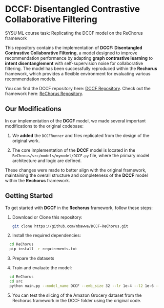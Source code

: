 # DCCF: Disentangled Contrastive Collaborative Filtering
SYSU ML course task: Replicating the DCCF model on the ReChorus framework


This repository contains the implementation of **DCCF: Disentangled Contrastive Collaborative Filtering**, 
a model designed to improve recommendation performance 
by adapting **graph contrastive learning** to **intent disentanglement** with self-supervision noise for 
collaborative filtering. 
The model has been successfully reproduced 
within the **Rechorus** framework, 
which provides a flexible environment for evaluating various recommendation models.

You can find the DCCF repository here: [DCCF Repository](https://github.com/HKUDS/DCCF).
Check out the framework here: [ReChorus Repository](https://github.com/THUwangcy/ReChorus).
## Our Modifications

In our implementation of the **DCCF** model, we made several important modifications to the original codebase:

1. We **added** the `DCCFRunner` and files replicated from the design of the original work.

2. The core implementation of the **DCCF** model is located in the `ReChrous/src/models/mymodel/DCCF.py` file, 
where the primary model architecture and logic are defined.



These changes were made to better align with the original framework, 
maintaining the overall structure and completeness of the **DCCF** model within the **Rechorus** framework.



## Getting Started

To get started with **DCCF** in the **Rechorus** framework, follow these steps:

1. Download or Clone this repository:
   ```bash
   git clone https://github.com/nbawwe/DCCF-ReChorus.git
   ```
2. Install the required dependencies:
  ```bash
    cd ReChorus
    pip install -r requirements.txt
  ```
3. Prepare the datasets

4. Train and evaluate the model:
  ```bash
    cd ReChorus
    cd src
    python main.py --model_name DCCF --emb_size 32 --lr 1e-4 --l2 1e-6 --path your_path_of_data_dir --dataset your_dataset --batch_size 2560
  ```

5. You can test the slicing of the Amazon Grocery dataset from the Rechorus framework in the DCCF folder using the original code.